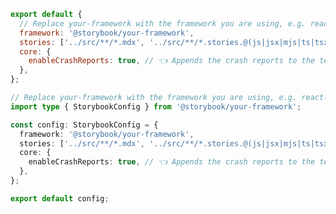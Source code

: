 ```js filename=".storybook/main.js" renderer="common" language="js"
export default {
  // Replace your-framework with the framework you are using, e.g. react-vite, nextjs, vue3-vite, etc.
  framework: '@storybook/your-framework',
  stories: ['../src/**/*.mdx', '../src/**/*.stories.@(js|jsx|mjs|ts|tsx)'],
  core: {
    enableCrashReports: true, // 👈 Appends the crash reports to the telemetry events
  },
};
```

```ts filename=".storybook/main.ts" renderer="common" language="ts"
// Replace your-framework with the framework you are using, e.g. react-vite, nextjs, vue3-vite, etc.
import type { StorybookConfig } from '@storybook/your-framework';

const config: StorybookConfig = {
  framework: '@storybook/your-framework',
  stories: ['../src/**/*.mdx', '../src/**/*.stories.@(js|jsx|mjs|ts|tsx)'],
  core: {
    enableCrashReports: true, // 👈 Appends the crash reports to the telemetry events
  },
};

export default config;
```
